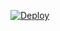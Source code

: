 <!-- ## Why this repo ?
WhatsAsena written by [Yusuf Usta](https://github.com/Quiec) has no more support.

## 🔎 What is WhatsAsena?
**WhatsAsena,** is a WhatsApp helper bot written by [Yusuf Usta](https://github.com/Quiec). Does not log into your account It is written on WhatsApp Web API.

## Setup
 -->
<!-- [![Run on Repl.it](https://repl.it/badge/github/Quiec/whatsasena)](https://repl.it/@Quiec/whatsasena) -->

[![Deploy](https://www.herokucdn.com/deploy/button.svg)](https://heroku.com/deploy?template=https://github.com/aneeslub/bot)

<!-- ## Thanks To

- [Yusuf Usta](https://github.com/Quiec) for [WhatsAsena](https://github.com/yusufusta/WhatsAsena)
- [@adiwajshing](https://github.com/adiwajshing) for coded [Baileys](https://github.com/adiwajshing/Baileys) 

## License
This project is protected by `GNU General Public Licence v3.0` license.

### Disclaimer
`WhatsApp` name, its variations and the logo are registered trademarks of Facebook. We have nothing to do with the registered trademark
 -->
